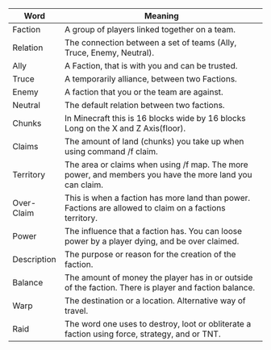 Word | Meaning
--- | ---
Faction | A group of players linked together on a team.
Relation | The connection between a set of teams (Ally, Truce, Enemy, Neutral).
Ally | A Faction, that is with you and can be trusted.
Truce | A temporarily alliance, between two Factions.
Enemy | A faction that you or the team are against.
Neutral | The default relation between two factions.
Chunks | In Minecraft this is 16 blocks wide by 16 blocks Long on the X and Z Axis(floor).
Claims | The amount of land (chunks) you take up when using command /f claim.
Territory | The area or claims when using /f map. The more power, and members you have the more land you can claim.
Over-Claim | This is when a faction has more land than power. Factions are allowed to claim on a factions territory. 
Power | The influence that a faction has. You can loose power by a player dying, and be over claimed.
Description | The purpose or reason for the creation of the faction.
Balance | The amount of money the player has in or outside of the faction. There is player and faction balance.
Warp | The destination or a location. Alternative way of travel.
Raid | The word one uses to destroy, loot or obliterate a faction using force, strategy, and or TNT. 
